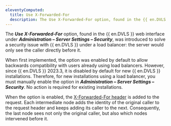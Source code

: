 ```yaml
---
eleventyComputed:
  title: Use X-Forwarded-For
  description: The Use X-Forwarded-For option, found in the {{ en.DVLS }} web interface under Administration – Server Settings – Security, was introduced to solve a security issue with {{ en.DVLS }} under a load balancer.
---
```

The ***Use X-Forwarded-For*** option, found in the {{ en.DVLS }} web interface under ***Administration – Server Settings – Security***, was introduced to solve a security issue with {{ en.DVLS }} under a load balancer: the server would only see the caller directly before it.

When first implemented, the option was enabled by default to allow backwards compatibility with users already using load balancers. However, since {{ en.DVLS }} 2023.3, it is disabled by default for new {{ en.DVLS }} installations. Therefore, for new installations using a load balancer, you must manually enable the option in ***Administration – Server Settings – Security***. No action is required for existing installations.

When the option is enabled, the [X-Forwarded-For header](https://en.wikipedia.org/wiki/X-Forwarded-For) is added to the request. Each intermediate node adds the identity of the original caller to the request header and keeps adding its caller to the next. Consequently, the last node sees not only the original caller, but also which nodes intervened before it.
